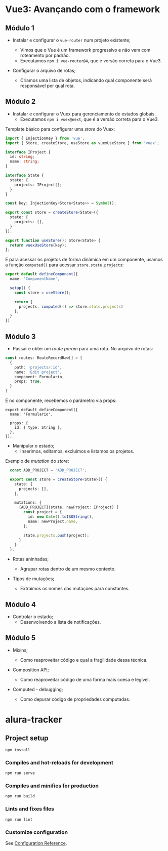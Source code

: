 # Vue3: Avançando com o framework

## Módulo 1

- Instalar e configurar o `vue-router` num projeto existente;
  - Vimos que o Vue é um framework progressivo e não vem com roteamento por padrão.
  - Executamos `npm i vue-router@4`, que é versão correta para o Vue3.

- Configurar o arquivo de rotas;
  - Criamos uma lista de objetos, indicando qual componente será responsável por qual rota.

## Módulo 2

- Instalar e configurar o Vuex para gerenciamento de estados globais.
  - Executamos `npm i vuex@next`, que é a versão correta para o Vue3.

Template básico para configurar uma *store* do Vuex:

```ts
import { InjectionKey } from 'vue';
import { Store, createStore, useStore as vuexUseStore } from 'vuex';

interface IProject {
  id: string;
  name: string;
}

interface State {
  state: {
    projects: IProject[];
  }
}

const key: InjectionKey<Store<State>> = Symbol();

export const store = createStore<State>({
  state: {
    projects: [],
  }
});

export function useStore(): Store<State> {
  return vuexUseStore(key);
};
```

E para acessar os projetos de forma dinâmica em um componente, usamos a função `computed()` para acessar `store.state.projects`:

```ts
export default defineComponent({
  name: 'ComponentName',

  setup() {
    const store = useStore();

    return {
      projects: computed(() => store.state.projects)
    };
  }
}) 
```

## Módulo 3

- Passar e obter um *route param* para uma rota. No arquivo de rotas:

```ts
const routes: RouteRecordRaw[] = [
  {
    path: 'projects/:id',
    name: 'Edit project',
    component: Formulario,
    props: true,
  }
]
```

E no componente, recebemos o parâmetro via props:

```
export default defineComponent({
  name: 'Formulario',
  
  props: {
    id: { type: String },
  },
});
```

- Manipular o estado;
  - Inserimos, editamos, excluímos e listamos os projetos.

Exemplo de *mutation* do *store*:

```ts
  const ADD_PROJECT = 'ADD_PROJECT';

  export const store = createStore<State>() {
    state: {
      projects: [],
    },

    mutations: {
      [ADD_PROJECT](state, newProject: IProject) {
        const project = {
          id: new Date().toISOString(),
          name: newProject.name,
        };

        state.projects.push(project);
      }
    }
  };
```

- Rotas aninhadas;
  - Agrupar rotas dentro de um mesmo contexto.
  
- Tipos de mutações;
  - Extraímos os nomes das mutações para constantes.

## Módulo 4

- Controlar o estado;
  - Desenvolvendo a lista de notificações.

## Módulo 5

- Mixins;
  - Como reaproveitar código e qual a fragilidade dessa técnica.

- Composition API;
  - Como reaproveitar código de uma forma mais coesa e legível.

- Computed - debugging;
  - Como depurar código de propriedades computadas.

# alura-tracker

## Project setup
```
npm install
```

### Compiles and hot-reloads for development
```
npm run serve
```

### Compiles and minifies for production
```
npm run build
```

### Lints and fixes files
```
npm run lint
```

### Customize configuration
See [Configuration Reference](https://cli.vuejs.org/config/).
